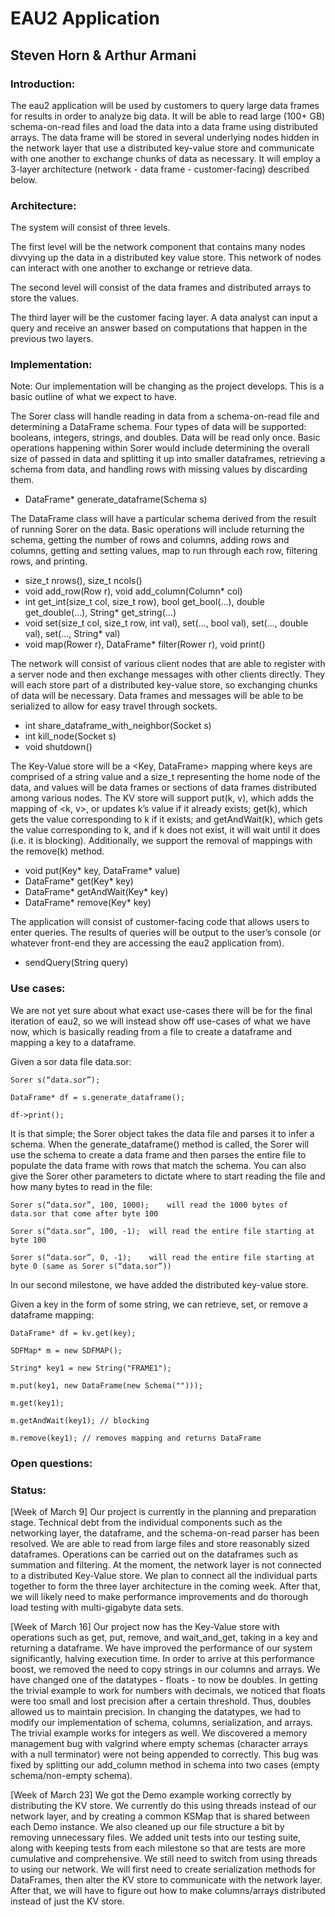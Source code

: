 # EAU2 Application
## Steven Horn & Arthur Armani

### Introduction:

The eau2 application will be used by customers to query large data frames for results in order to analyze big data. It will be able to read large (100+ GB) schema-on-read files and load the data into a data frame using distributed arrays. The data frame will be stored in several underlying nodes hidden in the network layer that use a distributed key-value store and communicate with one another to exchange chunks of data as necessary. It will employ a 3-layer architecture (network - data frame - customer-facing) described below.

### Architecture:

The system will consist of three levels.

The first level will be the network component that contains many nodes divvying up the data in a distributed key value store. This network of nodes can interact with one another to exchange or retrieve data.

The second level will consist of the data frames and distributed arrays to store the values.

The third layer will be the customer facing layer. A data analyst can input a query and receive an answer based on computations that happen in the previous two layers.

### Implementation:

Note: Our implementation will be changing as the project develops. This is a basic outline of what we expect to have.

The Sorer class will handle reading in data from a schema-on-read file and determining a DataFrame schema. Four types of data will be supported: booleans, integers, strings, and doubles. Data will be read only once. Basic operations happening within Sorer would include determining the overall size of passed in data and splitting it up into smaller dataframes, retrieving a schema from data, and handling rows with missing values by discarding them.
* DataFrame* generate_dataframe(Schema s)

The DataFrame class will have a particular schema derived from the result of running Sorer on the data. Basic operations will include returning the schema, getting the number of rows and columns, adding rows and columns, getting and setting values, map to run through each row, filtering rows, and printing.
* size_t nrows(), size_t ncols()
* void add_row(Row r), void add_column(Column* col)
* int get_int(size_t col, size_t row), bool get_bool(...), double get_double(...), String* get_string(...)
* void set(size_t col, size_t row, int val), set(..., bool val), set(..., double val), set(..., String* val)
* void map(Rower r), DataFrame* filter(Rower r), void print()

The network will consist of various client nodes that are able to register with a server node and then exchange messages with other clients directly. They will each store part of a distributed key-value store, so exchanging chunks of data will be necessary. Data frames and messages will be able to be serialized to allow for easy travel through sockets.
* int share_dataframe_with_neighbor(Socket s)
* int kill_node(Socket s)
* void shutdown()

The Key-Value store will be a <Key, DataFrame> mapping where keys are comprised of a string value and a size_t representing the home node of the data, and values will be data frames or sections of data frames distributed among various nodes. The KV store will support put(k, v), which adds the mapping of <k, v>, or updates k’s value if it already exists; get(k), which gets the value corresponding to k if it exists; and getAndWait(k), which gets the value corresponding to k, and if k does not exist, it will wait until it does (i.e. it is blocking). Additionally, we support the removal of mappings with the remove(k) method.
* void put(Key* key, DataFrame* value)
* DataFrame* get(Key* key)
* DataFrame* getAndWait(Key* key)
* DataFrame* remove(Key* key)

The application will consist of customer-facing code that allows users to enter queries. The results of queries will be output to the user’s console (or whatever front-end they are accessing the eau2 application from).
* <return type TBD> sendQuery(String query)

### Use cases:

We are not yet sure about what exact use-cases there will be for the final iteration of eau2, so we will instead show off use-cases of what we have now, which is basically reading from a file to create a dataframe and mapping a key to a dataframe.

Given a sor data file data.sor:

`Sorer s(“data.sor”);`

`DataFrame* df = s.generate_dataframe();`

`df->print();`

It is that simple; the Sorer object takes the data file and parses it to infer a schema. When the generate_dataframe() method is called, the Sorer will use the schema to create a data frame and then parses the entire file to populate the data frame with rows that match the schema. You can also give the Sorer other parameters to dictate where to start reading the file and how many bytes to read in the file:

`Sorer s(“data.sor”, 100, 1000);	will read the 1000 bytes of data.sor that come after byte 100`

`Sorer s(“data.sor”, 100, -1); 	will read the entire file starting at byte 100`

`Sorer s(“data.sor”, 0, -1);	will read the entire file starting at byte 0 (same as Sorer s(“data.sor”))`

In our second milestone, we have added the distributed key-value store.

Given a key in the form of some string, we can retrieve, set, or remove a dataframe mapping:

`DataFrame* df = kv.get(key);`

`SDFMap* m = new SDFMAP();`

`String* key1 = new String("FRAME1");`

`m.put(key1, new DataFrame(new Schema("")));`

`m.get(key1);`

`m.getAndWait(key1); // blocking`

`m.remove(key1); // removes mapping and returns DataFrame`

### Open questions:

### Status:

[Week of March 9] Our project is currently in the planning and preparation stage. Technical debt from the individual components such as the networking layer, the dataframe, and the schema-on-read parser has been resolved. We are able to read from large files and store reasonably sized dataframes. Operations can be carried out on the dataframes such as summation and filtering. At the moment, the network layer is not connected to a distributed Key-Value store. We plan to connect all the individual parts together to form the three layer architecture in the coming week. After that, we will likely need to make performance improvements and do thorough load testing with multi-gigabyte data sets.

[Week of March 16] Our project now has the Key-Value store with operations such as get, put, remove, and wait_and_get, taking in a key and returning a dataframe. We have improved the performance of our system significantly, halving execution time. In order to arrive at this performance boost, we removed the need to copy strings in our columns and arrays. We have changed one of the datatypes - floats - to now be doubles. In getting the trivial example to work for numbers with decimals, we noticed that floats were too small and lost precision after a certain threshold. Thus, doubles allowed us to maintain precision. In changing the datatypes, we had to modify our implementation of schema, columns, serialization, and arrays. The trivial example works for integers as well. We discovered a memory management bug with valgrind where empty schemas (character arrays with a null terminator) were not being appended to correctly. This bug was fixed by splitting our add_column method in schema into two cases (empty schema/non-empty schema).

[Week of March 23] We got the Demo example working correctly by distributing the KV store. We currently do this using threads instead of our network layer, and by creating a common KSMap that is shared between each Demo instance. We also cleaned up our file structure a bit by removing unnecessary files. We added unit tests into our testing suite, along with keeping tests from each milestone so that are tests are more cumulative and comprehensive. We still need to switch from using threads to using our network. We will first need to create serialization methods for DataFrames, then alter the KV store to communicate with the network layer. After that, we will have to figure out how to make columns/arrays distributed instead of just the KV store.
